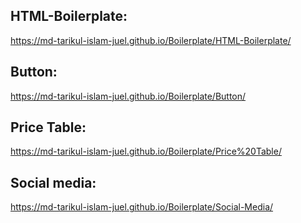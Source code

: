 ## HTML-Boilerplate:

https://md-tarikul-islam-juel.github.io/Boilerplate/HTML-Boilerplate/

## Button:

https://md-tarikul-islam-juel.github.io/Boilerplate/Button/

## Price Table:

https://md-tarikul-islam-juel.github.io/Boilerplate/Price%20Table/

## Social media:

https://md-tarikul-islam-juel.github.io/Boilerplate/Social-Media/

